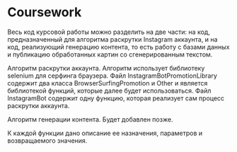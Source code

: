 # Coursework

Весь код курсовой работы можно разделить на две части: на код, предназначенный для алгоритма раскрутки Instagram аккаунта, и на код, реализующий генерацию контента, то есть работу с базами данных и публикацию обработанных картин со сгенерированным текстом.

Алгоритм раскрутки аккаунта. Алгоритм использует библиотеку selenium для серфинга браузера. Файл InstagramBotPromotionLibrary содержит два класса BrowserSurfingPromotion и Other и является библиотекой функций, которые далее будет использоваться. Файл InstagramBot содержит одну функцию, которая реализует сам процесс раскрутки аккаунта.

Алгоритм генерации контента. Будет добавлен позже.

К каждой функции дано описание ее назначения, параметров и возвращаемого значения. 
